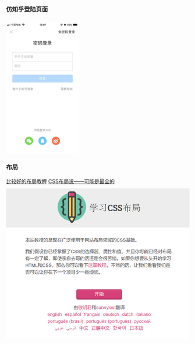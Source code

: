 ### 仿知乎登陆页面

<img src="login.jpg" width="200"  style="margin-top: 10px;" >

### 布局

<a href="http://zh.learnlayout.com/no-layout.html" target="_brank">比较好的布局教程</a>
<a href="https://segmentfault.com/a/1190000011358507" target="_brank">CSS布局说——可能是最全的</a>
<img src="layout.png" width="600"  style="margin-top: 10px;" >
